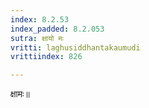 ```yaml
---
index: 8.2.53
index_padded: 8.2.053
sutra: क्षायो मः
vritti: laghusiddhantakaumudi
vrittiindex: 826

---
```

क्षामः॥